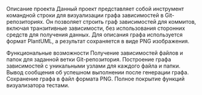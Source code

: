 Описание проекта
Данный проект представляет собой инструмент командной строки для визуализации графа зависимостей в Git-репозиториях. Он позволяет строить граф зависимостей для коммитов, включая транзитивные зависимости, без использования сторонних средств для получения данных. Для описания графа используется формат PlantUML, а результат сохраняется в виде PNG изображения.

Функциональные возможности
Получение зависимостей файлов и папок для заданной ветки Git-репозитория.
Построение графа зависимостей с уникальными узлами для каждого файла и папки.
Вывод сообщения об успешном выполнении после генерации графа.
Сохранение графа в файл формата PNG.
Полное покрытие функций визуализатора тестами.
